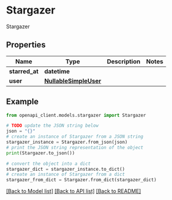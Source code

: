 # Stargazer

Stargazer

## Properties

Name | Type | Description | Notes
------------ | ------------- | ------------- | -------------
**starred_at** | **datetime** |  | 
**user** | [**NullableSimpleUser**](NullableSimpleUser.md) |  | 

## Example

```python
from openapi_client.models.stargazer import Stargazer

# TODO update the JSON string below
json = "{}"
# create an instance of Stargazer from a JSON string
stargazer_instance = Stargazer.from_json(json)
# print the JSON string representation of the object
print(Stargazer.to_json())

# convert the object into a dict
stargazer_dict = stargazer_instance.to_dict()
# create an instance of Stargazer from a dict
stargazer_from_dict = Stargazer.from_dict(stargazer_dict)
```
[[Back to Model list]](../README.md#documentation-for-models) [[Back to API list]](../README.md#documentation-for-api-endpoints) [[Back to README]](../README.md)


